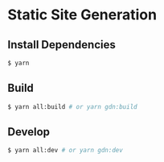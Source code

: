 # Static Site Generation

## Install Dependencies

```sh
$ yarn
```

## Build

```sh
$ yarn all:build # or yarn gdn:build
```

## Develop

```sh
$ yarn all:dev # or yarn gdn:dev
```
